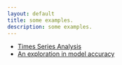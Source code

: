 ```yaml
---
layout: default
title: some examples. 
description: some examples. 
---
```

- [Times Series Analysis](Storytelling_Visualization.html)
- [An exploration in model accuracy](ModelAccuracy.html)

